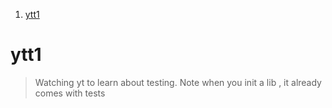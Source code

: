 1. [ytt1](#ytt1)


# ytt1 

> Watching yt to learn about testing. Note when you init a lib , it already comes with tests

